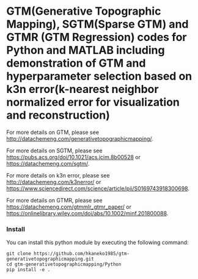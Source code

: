 # GTM(Generative Topographic Mapping), SGTM(Sparse GTM) and GTMR (GTM Regression) codes for Python and MATLAB including demonstration of GTM and hyperparameter selection based on k3n error(k-nearest neighbor normalized error for visualization and reconstruction)

For more details on GTM, please see http://datachemeng.com/generativetopographicmapping/.

For more details on SGTM, please see https://pubs.acs.org/doi/10.1021/acs.jcim.8b00528 or https://datachemeng.com/sgtm/.

For more details on k3n error, please see http://datachemeng.com/k3nerror/ or https://www.sciencedirect.com/science/article/pii/S0169743918300698.

For more details on GTMR, please see https://datachemeng.com/gtmmlr_gtmr_paper/ or https://onlinelibrary.wiley.com/doi/abs/10.1002/minf.201800088.

### Install
You can install this python module by executing the following command:

```
git clone https://github.com/hkaneko1985/gtm-generativetopographicmapping.git
cd gtm-generativetopographicmapping/Python
pip install -e .
```
